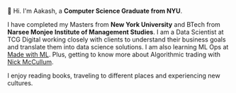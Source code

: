 👋 Hi. I'm Aakash, a **Computer Science Graduate from NYU**.

I have completed my Masters from **New York University** and BTech from **Narsee Monjee Institute of Management Studies**. I am a Data Scientist at TCG Digital working closely with clients to understand their business goals and translate them into data science solutions. I am also learning ML Ops at [Made with ML](https://madewithml.com/). Plus, getting to know more about Algorithmic trading with [Nick McCullum](https://www.youtube.com/watch?v=xfzGZB4HhEE&ab_channel=freeCodeCamp.org).

I enjoy reading books, traveling to different places and experiencing new cultures.
